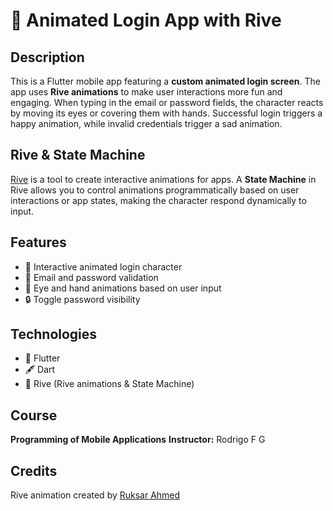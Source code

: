 # 🐻 Animated Login App with Rive

## Description
This is a Flutter mobile app featuring a **custom animated login screen**. The app uses **Rive animations** to make user interactions more fun and engaging. When typing in the email or password fields, the character reacts by moving its eyes or covering them with hands. Successful login triggers a happy animation, while invalid credentials trigger a sad animation.

## Rive & State Machine
[Rive](https://rive.app/) is a tool to create interactive animations for apps. A **State Machine** in Rive allows you to control animations programmatically based on user interactions or app states, making the character respond dynamically to input.

## Features
- 📝 Interactive animated login character
- 📧 Email and password validation
- 👀 Eye and hand animations based on user input
- 🔒 Toggle password visibility

## Technologies
- 💙 Flutter
- 🖋 Dart
- 🎨 Rive (Rive animations & State Machine)

## Course
**Programming of Mobile Applications**
**Instructor:** Rodrigo F G

## Credits
Rive animation created by [Ruksar Ahmed](https://dribbble.com/shots/22810177-RiveBear-Login-Animated-Polar-Bear-Flutter-Rive-Widget)
